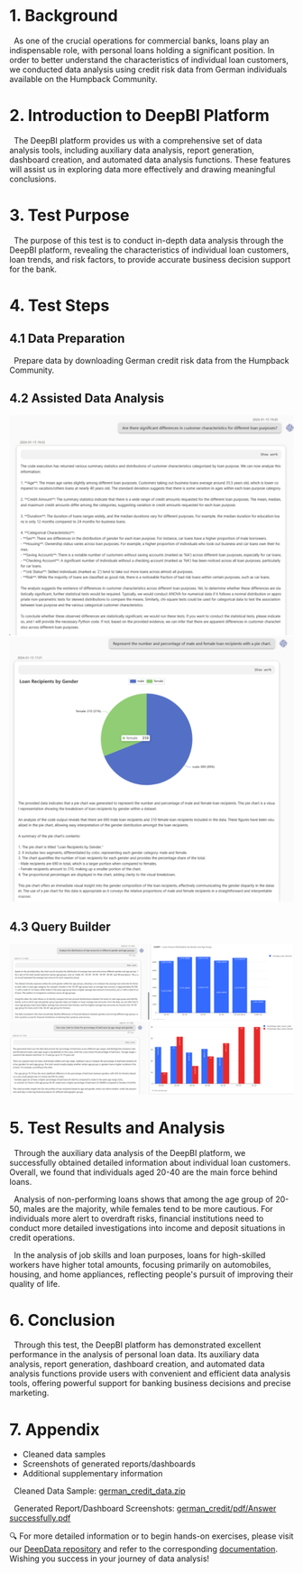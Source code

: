 # 1. Background
 
  As one of the crucial operations for commercial banks, loans play an indispensable role, with personal loans holding a significant position. In order to better understand the characteristics of individual loan customers, we conducted data analysis using credit risk data from German individuals available on the Humpback Community.
# 2. Introduction to DeepBI Platform
  
  The DeepBI platform provides us with a comprehensive set of data analysis tools, including auxiliary data analysis, report generation, dashboard creation, and automated data analysis functions. These features will assist us in exploring data more effectively and drawing meaningful conclusions.
# 3. Test Purpose

  The purpose of this test is to conduct in-depth data analysis through the DeepBI platform, revealing the characteristics of individual loan customers, loan trends, and risk factors, to provide accurate business decision support for the bank.
# 4. Test Steps
## 4.1  Data Preparation

  Prepare data by downloading German credit risk data from the Humpback Community.
## 4.2  Assisted Data Analysis
![german_credit/img/one.PNG](./img/one.PNG)
![german_credit/img/two.PNG](./img/two.PNG)
## 4.3 Query Builder
![german_credit/img/three.PNG](./img/three.PNG)
![german_credit/img/four.PNG](./img/four.PNG)
# 5. Test Results and Analysis

  Through the auxiliary data analysis of the DeepBI platform, we successfully obtained detailed information about individual loan customers. Overall, we found that individuals aged 20-40 are the main force behind loans.

  Analysis of non-performing loans shows that among the age group of 20-50, males are the majority, while females tend to be more cautious. For individuals more alert to overdraft risks, financial institutions need to conduct more detailed investigations into income and deposit situations in credit operations.

  In the analysis of job skills and loan purposes, loans for high-skilled workers have higher total amounts, focusing primarily on automobiles, housing, and home appliances, reflecting people's pursuit of improving their quality of life.
# 6. Conclusion

  Through this test, the DeepBI platform has demonstrated excellent performance in the analysis of personal loan data. Its auxiliary data analysis, report generation, dashboard creation, and automated data analysis functions provide users with convenient and efficient data analysis tools, offering powerful support for banking business decisions and precise marketing.
# 7. Appendix

- Cleaned data samples
- Screenshots of generated reports/dashboards
- Additional supplementary information

  Cleaned Data Sample:
[german_credit_data.zip](./data/german_credit_data.zip)

  Generated Report/Dashboard Screenshots:
[german_credit/pdf/Answer successfully.pdf](./pdf/Answer%20successfully.pdf)

🔍 For more detailed information or to begin hands-on exercises, please visit our [DeepData repository](https://github.com/DeepInsight-AI/DeepData) and refer to the corresponding [documentation](https://deepthought.feishu.cn/wiki/space/7323090769442193412?ccm_open_type=lark_wiki_spaceLink&open_tab_from=wiki_home). Wishing you success in your journey of data analysis!